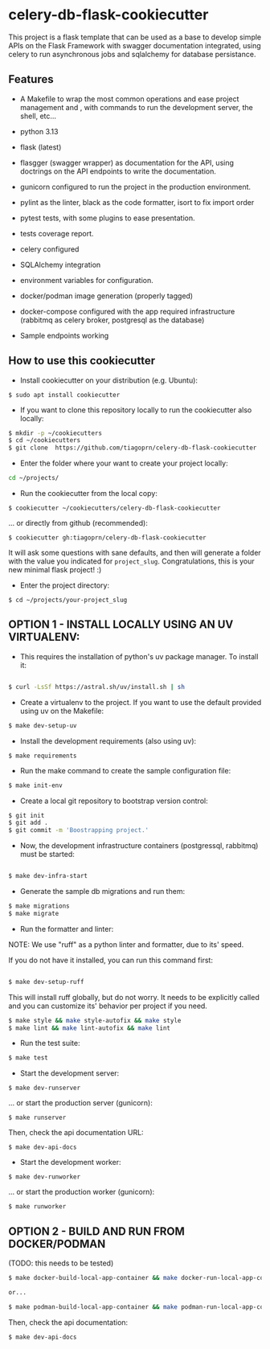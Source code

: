 # celery-db-flask-cookiecutter

This project is a flask template that can be used as a base to develop simple APIs on the Flask Framework with swagger documentation integrated, using celery to run asynchronous jobs and sqlalchemy for database persistance.

## Features

- A Makefile to wrap the most common operations and ease project management and , with commands to run the development server, the shell, etc...

- python 3.13

- flask (latest)

- flasgger (swagger wrapper) as documentation for the API, using doctrings on the API endpoints to write the documentation.

- gunicorn configured to run the project in the production environment.

- pylint as the linter, black as the code formatter, isort to fix import order

- pytest tests, with some plugins to ease presentation.

- tests coverage report.

- celery configured

- SQLAlchemy integration

- environment variables for configuration.

- docker/podman image generation (properly tagged)

- docker-compose configured with the app required infrastructure (rabbitmq as celery broker, postgresql as the database)

- Sample endpoints working

## How to use this cookiecutter

- Install cookiecutter on your distribution (e.g. Ubuntu):

`$ sudo apt install cookiecutter`

- If you want to clone this repository locally to run the cookiecutter also locally:

``` bash
$ mkdir -p ~/cookiecutters
$ cd ~/cookiecutters
$ git clone  https://github.com/tiagoprn/celery-db-flask-cookiecutter
```

- Enter the folder where your want to create your project locally:

``` bash
cd ~/projects/
```

- Run the cookiecutter from the local copy:

`$ cookiecutter ~/cookiecutters/celery-db-flask-cookiecutter`

... or directly from github (recommended):

`$ cookiecutter gh:tiagoprn/celery-db-flask-cookiecutter`

It will ask some questions with sane defaults, and then will generate a folder with the value you
indicated for `project_slug`. Congratulations, this is your new minimal flask project! :)

- Enter the project directory:

`$ cd ~/projects/your-project_slug`

## OPTION 1 - INSTALL LOCALLY USING AN UV VIRTUALENV:

- This requires the installation of python's uv package manager. To install it:

``` bash

$ curl -LsSf https://astral.sh/uv/install.sh | sh

```

- Create a virtualenv to the project. If you want to use the default provided using uv on the Makefile:

``` bash
$ make dev-setup-uv
```

- Install the development requirements (also using uv):

`$ make requirements`

- Run the make command to create the sample configuration file:

``` bash
$ make init-env
```

- Create a local git repository to bootstrap version control:

``` bash
$ git init
$ git add .
$ git commit -m 'Boostrapping project.'
```

- Now, the development infrastructure containers (postgressql, rabbitmq) must be started:

``` bash

$ make dev-infra-start

```

- Generate the sample db migrations and run them:

``` bash
$ make migrations
$ make migrate
```

- Run the formatter and linter:

NOTE: We use "ruff" as a python linter and formatter, due to its' speed.

If you do not have it installed, you can run this command first:

``` bash

$ make dev-setup-ruff

```

This will install ruff globally, but do not worry. It needs to be explicitly called and you can customize its' behavior per project if you need.

``` bash
$ make style && make style-autofix && make style
$ make lint && make lint-autofix && make lint
```

- Run the test suite:

``` bash
$ make test
```

- Start the development server:

`$ make dev-runserver`

... or start the production server (gunicorn):

`$ make runserver`

Then, check the api documentation URL:

`$ make dev-api-docs`

- Start the development worker:

`$ make dev-runworker`

... or start the production worker (gunicorn):

`$ make runworker`

## OPTION 2 - BUILD AND RUN FROM DOCKER/PODMAN

(TODO: this needs to be tested)

``` bash
$ make docker-build-local-app-container && make docker-run-local-app-container

or...

$ make podman-build-local-app-container && make podman-run-local-app-container
```

Then, check the api documentation:

`$ make dev-api-docs`

